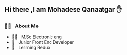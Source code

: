 <h2>Hi there ,I am Mohadese Qanaatgar ✋</h2>

<h3>👩‍💻 &nbsp; About Me</h3>

- 👩‍🎓 &nbsp; M.Sc Electronic eng
- 💼 &nbsp; Junior Front End Developer
- 🌱 &nbsp; Learning Redux
